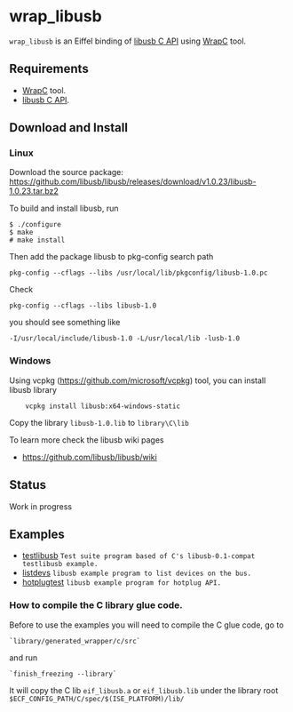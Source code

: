 # wrap_libusb
`wrap_libusb` is an Eiffel binding of [libusb C API](https://libusb.info/) 
using [WrapC](https://github.com/eiffel-wrap-c/WrapC) tool.

## Requirements 


*  [WrapC](https://github.com/eiffel-wrap-c/WrapC) tool.
*  [libusb C API](https://libusb.info/).

## Download and  Install

### Linux

Download the source package: https://github.com/libusb/libusb/releases/download/v1.0.23/libusb-1.0.23.tar.bz2

To build and install libusb, run

	$ ./configure
	$ make
	# make install

Then add the package libusb to pkg-config search path

	pkg-config --cflags --libs /usr/local/lib/pkgconfig/libusb-1.0.pc

Check	
	
	pkg-config --cflags --libs libusb-1.0

you should see something like
	
	-I/usr/local/include/libusb-1.0 -L/usr/local/lib -lusb-1.0

### Windows
Using vcpkg (https://github.com/microsoft/vcpkg) tool, you can install libusb library

```
	vcpkg install libusb:x64-windows-static
```

Copy the library `libusb-1.0.lib` to `library\C\lib`
		
To learn more check the libusb wiki pages 

* https://github.com/libusb/libusb/wiki

## Status

Work in progress


## Examples

* [testlibusb](examples/testlibusb)       `Test suite program based of C's libusb-0.1-compat testlibusb example.`
* [listdevs](examples/listdevs)      	  `libusb example program to list devices on the bus.`
* [hotplugtest](examples/hotplugtest)     `libusb example program for hotplug API.`

### How to compile the C library glue code.

Before to use the examples you will need to compile the C glue code, go to 

	`library/generated_wrapper/c/src` 

and run

	`finish_freezing --library`

It will copy the C lib `eif_libusb.a` or `eif_libusb.lib` under the library root `$ECF_CONFIG_PATH/C/spec/$(ISE_PLATFORM)/lib/`


